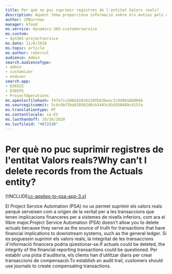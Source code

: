 ```yaml
---
title: Per què no puc suprimir registres de l'entitat Valors reals?
description: Aquest tema proporciona informació sobre els motius pels quals no podeu suprimir registres de l'entitat de valors reals.
author: JPBurrows
manager: kfend
ms.service: dynamics-365-customerservice
ms.custom:
- dyn365-projectservice
ms.date: 11/6/2018
ms.topic: article
ms.author: ruhercul
audience: Admin
search.audienceType:
- admin
- customizer
- enduser
search.app:
- D365CE
- D365PS
- ProjectOperations
ms.openlocfilehash: f47e7ccd46642dc6129fbb3beac3c9490160d046
ms.sourcegitcommit: 5c4c9bf3ba018562d6cb3443c01d550489c415fa
ms.translationtype: HT
ms.contentlocale: ca-ES
ms.lasthandoff: 10/16/2020
ms.locfileid: "4072338"
---
```

# <a name="why-cant-i-delete-records-from-the-actuals-entity"></a><span data-ttu-id="098ef-103">Per què no puc suprimir registres de l'entitat Valors reals?</span><span class="sxs-lookup"><span data-stu-id="098ef-103">Why can’t I delete records from the Actuals entity?</span></span>

[!INCLUDE[cc-applies-to-psa-app-3.x](../includes/cc-applies-to-psa-app-3x.md)]

<span data-ttu-id="098ef-104">El Project Service Automation (PSA) no us permet suprimir els valors reals perquè serveixen com a origen de la veritat per a les transaccions que tenen implicacions financeres per a sistemes de nivells inferiors, com ara el llibre major.</span><span class="sxs-lookup"><span data-stu-id="098ef-104">Project Service Automation (PSA) doesn't allow you to delete actuals because they serve as the source of truth for transactions that have financial implications to downstream systems, such as the general ledger.</span></span> <span data-ttu-id="098ef-105">Si es poguessin suprimir els valors reals, la integritat de les transaccions d'informació financera podria qüestionar-se.</span><span class="sxs-lookup"><span data-stu-id="098ef-105">If actuals could be deleted, the integrity of the financial reporting transactions could be questioned.</span></span> <span data-ttu-id="098ef-106">Per establir una pista d'auditoria, els clients han d'utilitzar diaris per crear transaccions de compensació.</span><span class="sxs-lookup"><span data-stu-id="098ef-106">To establish an audit trail, customers should use journals to create compensating transactions.</span></span>

